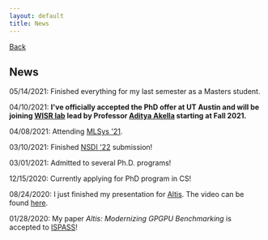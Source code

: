 ```yaml
---
layout: default
title: News
---
```


[Back](./)

## News

05/14/2021: Finished everything for my last semester as a Masters student.

04/10/2021: **I've officially accepted the PhD offer at UT Austin and will be joining [WISR lab](https://wisr.cs.wisc.edu/) lead by Professor [Aditya Akella](http://pages.cs.wisc.edu/~akella/) starting at Fall 2021.**

04/08/2021: Attending [MLSys '21](https://mlsys.org/virtual/2021/calendar?showDetail=true).

03/10/2021: Finished [NSDI '22](https://www.usenix.org/conference/nsdi22) submission!

03/01/2021: Admitted to several Ph.D. programs!

12/15/2020: Currently applying for PhD program in CS!

08/24/2020: I just finished my presentation for [Altis](https://github.com/utcs-scea/altis). The video can be found [here](https://www.youtube.com/watch?v=mRkcmjGzytY).

01/28/2020: My paper *Altis: Modernizing GPGPU Benchmarking* is accepted to [ISPASS](https://ieeexplore.ieee.org/document/9238617)!